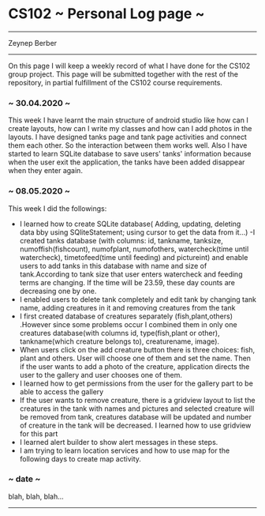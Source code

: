 # CS102 ~ Personal Log page ~
****
Zeynep Berber
****

On this page I will keep a weekly record of what I have done for the CS102 group project. This page will be submitted together with the rest of the repository, in partial fulfillment of the CS102 course requirements.

### ~ 30.04.2020 ~
This week I have learnt the main structure of android studio like how can I create layouts, how can I write my classes and how can I add photos in the layouts. I have designed tanks page and tank page activities and connect them each other. So the interaction between them works well. Also I have started to learn SQLite database to save users' tanks' information because when the user exit the application, the tanks have been added disappear when they enter again.

### ~ 08.05.2020 ~
This week I did the followings:
- I learned how to create SQLite database( Adding, updating, deleting data bby using SQliteStatement; using cursor to get the data from it...)
-I created tanks database (with columns: id, tankname, tanksize, numoffish(fishcount), numofplant, numofothers, watercheck(time until watercheck), timetofeed(time until feeding) and pictureint) and enable users to add tanks in this database with name and size of tank.According to tank size that user enters watercheck and feeding terms are changing. If the time will be 23.59, these day counts are decreasing one by one.
- I enabled users to delete tank completely and edit tank by changing tank name, adding creatures in it and removing creatures from the tank 
- I first created database of creatures separately (fish,plant,others) .However since some problems occur I combined them in only one creatures database(with columns id, type(fish,plant or other), tankname(which creature belongs to), creaturename, image). 
- When users click on the add creature button there is three choices: fish, plant and others. User will choose one of them and set the name. Then if the user wants to add a photo of the creature, application directs the user to the gallery and user chooses one of them. 
- I learned how to get permissions from the user for the gallery part to be able to access the gallery
- If the user wants to remove creature, there is a gridview layout to list the creatures in the tank with names and pictures and selected creature will be removed from tank, creatures database will be updated and number of creature in the tank will be decreased. I learned how to use gridview for this part
- I learned alert builder to show alert messages in these steps.
- I am trying to learn location services and how to use map for the following days to create map activity.

### ~ date ~
blah, blah, blah...

****
